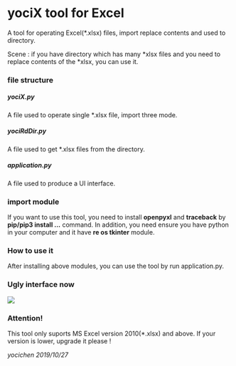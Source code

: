 # yociX tool for Excel
A tool for operating Excel(*.xlsx) files, import replace contents and used to directory.
  
Scene : if you have directory which has many *xlsx files and you need to replace contents of the *xlsx, you can use it.

### file structure
##### yociX.py
A file used to operate single *.xlsx file, import three mode.

##### yociRdDir.py
A file used to get *.xlsx files from the directory.

##### application.py
A file used to produce a UI interface.

### import module
If you want to use this tool, you need to install **openpyxl** and **traceback** by **pip/pip3 install ...** command.
In addition, you need ensure you have python in your computer and it have **re os tkinter** module.

### How to use it
After installing above modules, you can use the tool by run application.py.

### Ugly interface now

![]("https://github.com/yocichenyx/yociX/edit/master/yociX.png")

### Attention!
This tool only suports MS Excel version 2010(*.xlsx) and above. If your version is lower, upgrade it please ! 

*yocichen 2019/10/27*
